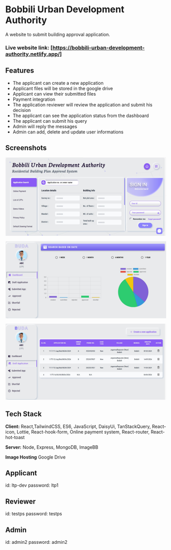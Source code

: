 # Bobbili Urban Development Authority

A website to submit building approval application.

### Live website link: [https://bobbili-urban-development-authority.netlify.app/]

## Features

- The applicant can create a new application
- Applicant files will be stored in the google drive
- Applicant can view their submitted files
- Payment integration
- The application reviewer will review the application and submit his decision
- The applicant can see the application status from the dashboard
- The applicant can submit his query
- Admin will reply the messages
- Admin can add, delete and update user informations

## Screenshots

![Login page](src/assets/screenshots/home.jpg)

![Dashboard page](src/assets/screenshots/dashboard_urban.jpg)

![Draft application page](src/assets/screenshots/create.jpg)

## Tech Stack

**Client:** React,TailwindCSS, ES6, JavaScript, DaisyUi, TanStackQuery, React-icon, Lottie, React-hook-form, Online payment system, React-router, React-hot-toast

**Server:** Node, Express, MongoDB, ImageBB

**Image Hosting** Google Drive

## Applicant

id: ltp-dev
password: ltp1

## Reviewer

id: testps
password: testps

## Admin

id: admin2
password: admin2
